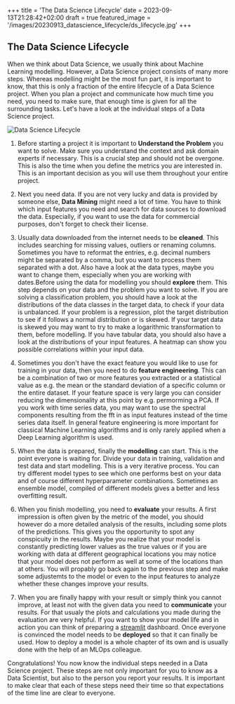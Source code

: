 +++
title = 'The Data Science Lifecycle'
date = 2023-09-13T21:28:42+02:00
draft = true
featured_image = '/images/20230913_datascience_lifecycle/ds_lifecycle.jpg'
+++

## The Data Science Lifecycle

When we think about Data Science, we usually think about Machine Learning modelling. However, a Data Science project consists of many more steps. Whereas modelling might be the most fun part, it is important to know, that this is only a fraction of the entire lifecycle of a Data Science project. When you plan a project and communicate how much time you need, you need to make sure, that enough time is given for all the surrounding tasks. Let's have a look at the individual steps of a Data Science project.

![Data Science Lifecycle](/images/20230913_datascience_lifecycle/ds_lifecycle.jpg)

1. Before starting a project it is important to **Understand the Problem** you want to solve. Make sure you understand the context and ask domain experts if necessary. This is a crucial step and should not be overgone. This is also the time when you define the metrics you are interested in. This is an important decision as you will use them throughout your entire project.

2. Next you need data. If you are not very lucky and data is provided by someone else, **Data Mining** might need a lot of time. You have to think which input features you need and search for data sources to download the data. Especially, if you want to use the data for commercial purposes, don't forget to check their license.

3. Usually data downloaded from the internet needs to be **cleaned**. This includes searching for missing values, outliers or renaming columns. Sometimes you have to reformat the entries, e.g. decimal numbers might be separated by a comma, but you want to process them separated with a dot. Also have a look at the data types, maybe you want to change them, especially when you are working with dates.Before using the data for modelling you should **explore** them. This step depends on your data and the problem you want to solve. If you are solving a classification problem, you should have a look at the distributions of the data classes in the target data, to check if your data is unbalanced. If your problem is a regression, plot the target distribution to see if it follows a normal distribution or is skewed. If your target data is skewed you may want to try to make a logarithmic transformation to them, before modelling. If you have tabular data, you should also have a look at the distributions of your input features. A heatmap can show you possible correlations within your input data.

4. Sometimes you don't have the exact feature you would like to use for training in your data, then you need to do **feature engineering**. This can be a combination of two or more features you extracted or a statistical value as e.g. the mean or the standard deviation of a specific column or the entire dataset. If your feature space is very large you can consider reducing the dimensionality at this point by e.g. permorming a PCA. If you work with time series data, you may want to use the spectral components resulting from the fft in as input features instead of the time series data itself. In general feature engineering is more important for classical Machine Learning algorithms and is only rarely applied when a Deep Learning algorithm is used.

5. When the data is prepared, finally the **modelling** can start. This is the point everyone is waiting for. Divide your data in training, validation and test data and start modelling. This is a very iterative process. You can try different model types to see which one performs best on your data and of course different hyperparameter combinations. Sometimes an ensemble model, compiled of different models gives a better and less overfitting result. 

6. When you finish modelling, you need to **evaluate** your results. A first impression is often given by the metric of the model, you should however do a more detailed analysis of the results, including some plots of the predictions. This gives you the opportunity to spot any conspicuity in the results. Maybe you realize that your model is constantly predicting lower values as the true values or if you are working with data at different geographical locations you may notice that your model does not perform as well at some of the locations than at others. You will propably go back again to the previous step and make some adjustemts to the model or even to the input features to analyze whether these changes improve your results.

7. When you are finally happy with your result or simply think you cannot improve, at least not with the given data you need to **communicate** your results. For that usualy the plots and calculations you made during the evaluation are very helpful. If you want to show your model life and in action you can think of preparing a [streamlit](https://streamlit.io/) dashboard. Once everyone is convinced the model needs to be **deployed** so that it can finally be used. How to deploy a model is a whole chapter of its own and is usually done with the help of an MLOps colleague.

Congratulations! You now know the individual steps needed in a Data Science project. These steps are not only important for you to know as a Data Scientist, but also to the person you report your results. It is important to make clear that each of these steps need their time so that expectations of the time line are clear to everyone. 



